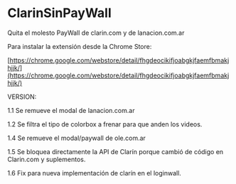 # ClarinSinPayWall
Quita el molesto PayWall de clarin.com y de lanacion.com.ar

Para instalar la extensión desde la Chrome Store:

[https://chrome.google.com/webstore/detail/fhgdeocikifjoabgkjfaemfbmakjhjjk/](https://chrome.google.com/webstore/detail/fhgdeocikifjoabgkjfaemfbmakjhjjk/)

VERSION:

1.1 Se remueve el modal de lanacion.com.ar

1.2 Se filtra el tipo de colorbox a frenar para que anden los videos.

1.4 Se remueve el modal/paywall de ole.com.ar

1.5 Se bloquea directamente la API de Clarín porque cambió de código en Clarin.com y suplementos.

1.6 Fix para nueva implementación de clarín en el loginwall.
